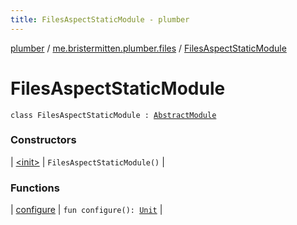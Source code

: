 ```yaml
---
title: FilesAspectStaticModule - plumber
---
```


[plumber](../../index.html) / [me.bristermitten.plumber.files](../index.html) / [FilesAspectStaticModule](./index.html)

# FilesAspectStaticModule

`class FilesAspectStaticModule : `[`AbstractModule`](https://google.github.io/guice/api-docs/latest/javadoc/com/google/inject/AbstractModule.html)

### Constructors

| [&lt;init&gt;](-init-.html) | `FilesAspectStaticModule()` |

### Functions

| [configure](configure.html) | `fun configure(): `[`Unit`](https://kotlinlang.org/api/latest/jvm/stdlib/kotlin/-unit/index.html) |

